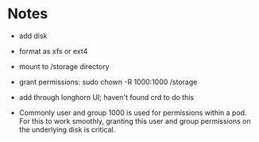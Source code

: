 # Notes

- add disk
- format as xfs or ext4
- mount to /storage directory
- grant permissions: sudo chown -R 1000:1000 /storage
- add through longhorn UI; haven't found crd to do this


- Commonly user and group 1000 is used for permissions within a pod. For this to work smoothly, granting this user and group permissions on the underlying disk is critical.

